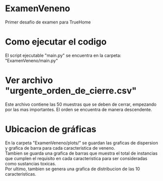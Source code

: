 # ExamenVeneno
Primer desafío de examen para TrueHome

# Como ejecutar el codigo
El script ejecutable "main.py" se encuentra en la carpeta: "ExamenVeneno/main.py"

# Ver archivo "urgente_orden_de_cierre.csv"
Este archivo contiene las 50 muestras que se deben de cerrar, empezando por las mas importantes. El orden se encuentra de manera descendente.

# Ubicacion de gráficas
En la carpeta "ExamenVeneno/plots/" se guardan las graficas de  dispersion y grafica de barra para cada caracteristica de veneno.  
Tambien se guarda una grafica de barras que muestra el total de instancias que cumplen el requisito en cada caracteristica para ser consideradas  
como sustancias toxicas.  
Por ultimo, tambien se genera una grafica de distribucion de las 10 caracteristicas.